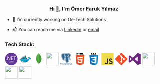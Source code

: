 <h3 align="center">Hi 👋, I'm Ömer Faruk Yılmaz</h3>

- 🔭 I’m currently working on Oe-Tech Solutions

- 📫 You can reach me via [Linkedin][linkedin] or [email][email]

<h3 align="left">Tech Stack:</h3>
<p align="left"> 
    <img src="https://github.com/devicons/devicon/blob/master/icons/dotnetcore/dotnetcore-original.svg" width="40" height="40"/>
    <img src="https://github.com/devicons/devicon/blob/master/icons/docker/docker-original.svg" width="40" height="40"/>
    <img src="https://github.com/devicons/devicon/blob/master/icons/mongodb/mongodb-original.svg" width="40" height="40"/>
    <img src="https://www.svgrepo.com/show/303229/microsoft-sql-server-logo.svg" width="40" height="40"/>
    <img src="https://github.com/devicons/devicon/blob/master/icons/postgresql/postgresql-plain-wordmark.svg" width="40" height="40"/>
    <img src="https://github.com/devicons/devicon/blob/master/icons/html5/html5-original-wordmark.svg" width="40" height="40"/>
    <img src="https://github.com/devicons/devicon/blob/master/icons/css3/css3-original-wordmark.svg" width="40" height="40"/>
    <img src="https://github.com/devicons/devicon/blob/master/icons/javascript/javascript-original.svg" width="40" height="40"/>
    <img src="https://github.com/devicons/devicon/blob/master/icons/git/git-original.svg" width="40" height="40"/>
    <img src="https://github.com/devicons/devicon/blob/master/icons/visualstudio/visualstudio-plain.svg" width="40" height="40"/>
    <img src="https://www.svgrepo.com/show/354250/rabbitmq-icon.svg" width="40" height="40"/>
    <img src="https://www.svgrepo.com/show/354272/redis.svg" width="40" height="40"/>
    <img src="https://www.svgrepo.com/show/354202/postman-icon.svg" width="40" height="40"/>
</p>



[email]: mailto:omerfaruqyilmaz@gmail.com
[linkedin]: https://www.linkedin.com/in/omerfaruqyilmaz
